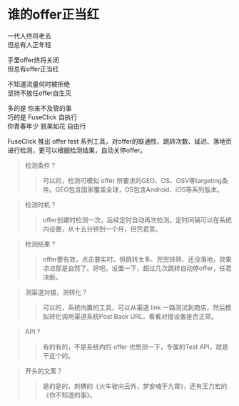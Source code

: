 # 谁的offer正当红

一代人终将老去  
但总有人正年轻  

手里offer终将关闭  
但总有offer正当红

不知道流量何时被拒绝  
坚持不放任offer自生灭

多的是 你来不及管的事  
巧的是 FuseClick 自执行  
你青春年少 貌美如花 自由行

FuseClick 推出 offer test 系列工具，对offer的联通性、跳转次数、延迟、落地页进行检测，更可以根据检测结果，自动关停offer。

> 检测条件？
>> 可以的，检测可模拟 offer 所要求的GEO、OS、OSV等targeting条件。GEO包含国家覆盖全球，OS包含Android、iOS等系列版本。
  
> 检测时机？
>> offer创建时检测一次，后续定时自动再次检测。定时间隔可以在系统内设置，从十五分钟到一个月，但凭君意。

> 检测结果？
>> offer要有效，点击要实时。但跳转太多、兜兜转转、还没落地，效果凉凉那是自然了。好吧，设置一下，超过几次跳转自动停offer，任君决断。

> 测渠道对接，测转化？
>> 可以的，系统内置的工具，可以从渠道 link 一路测试到商店，然后模拟转化调用渠道系统Post Back URL，看看对接设置是否正常。

> API？
>> 有的有的，不是系统内的 offer 也想测一下，专属的Test API，就是干这个的。

> 开头的文案？
>> 是的是的，刺猬的《火车驶向云外，梦安魂于九霄》，还有王力宏的《你不知道的事》。